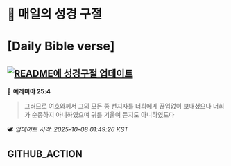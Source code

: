 # 🙏 매일의 성경 구절
# [Daily Bible verse]
## [![README에 성경구절 업데이트](https://github.com/DONGSUKA/first_test/actions/workflows/update-readme-bible.yml/badge.svg)](https://github.com/DONGSUKA/first_test/actions/workflows/update-readme-bible.yml)
<!-- START_BIBLE_VERSE -->
📖 **예레미야 25:4**
> 그러므로 여호와께서 그의 모든 종 선지자를 너희에게 끊임없이 보내셨으나 너희가 순종하지 아니하였으며 귀를 기울여 듣지도 아니하였도다

🕊️ _업데이트 시각: 2025-10-08 01:49:26 KST_
  <!-- END_BIBLE_VERSE -->
## GITHUB_ACTION
